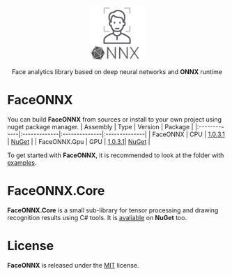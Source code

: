 <p align="center"><img width="25%" src="FaceONNX/FaceONNX.png" /></p>
<p align="center"> Face analytics library based on deep neural networks and <b>ONNX</b> runtime </p>  

# FaceONNX
You can build **FaceONNX** from sources or install to your own project using nuget package manager.
| Assembly | Type | Version | Package |
|:-------------|:-------------|:--------------|:--------------|
| FaceONNX | CPU | [1.0.3.1](FaceONNX/FaceONNX.csproj) | [NuGet](https://www.nuget.org/packages/FaceONNX/) |
| FaceONNX.Gpu | GPU | [1.0.3.1](FaceONNX/FaceONNX.Gpu.csproj)| [NuGet](https://www.nuget.org/packages/FaceONNX.Gpu/) |

To get started with **FaceONNX**, it is recommended to look at the folder with [examples](FaceONNX.Examples).  

# FaceONNX.Core
**FaceONNX.Core** is a small sub-library for tensor processing and drawing recognition results using C# tools. It is [avaliable](https://www.nuget.org/packages/FaceONNX.Core) on **NuGet** too.  

# License
**FaceONNX** is released under the [MIT](LICENSE) license.
